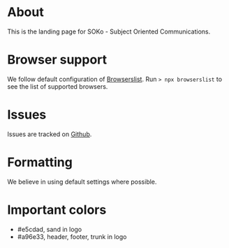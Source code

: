 # About

This is the landing page for SOKo - Subject Oriented Communications.

# Browser support

We follow default configuration of [Browserslist](https://www.npmjs.com/package/browserslist). Run `> npx browserslist` to see the list of supported browsers.

# Issues

Issues are tracked on [Github](https://github.com/xaverfleer/sokoLandigPage/issues).

# Formatting

We believe in using default settings where possible.

# Important colors

- #e5cdad, sand in logo
- #a96e33, header, footer, trunk in logo
